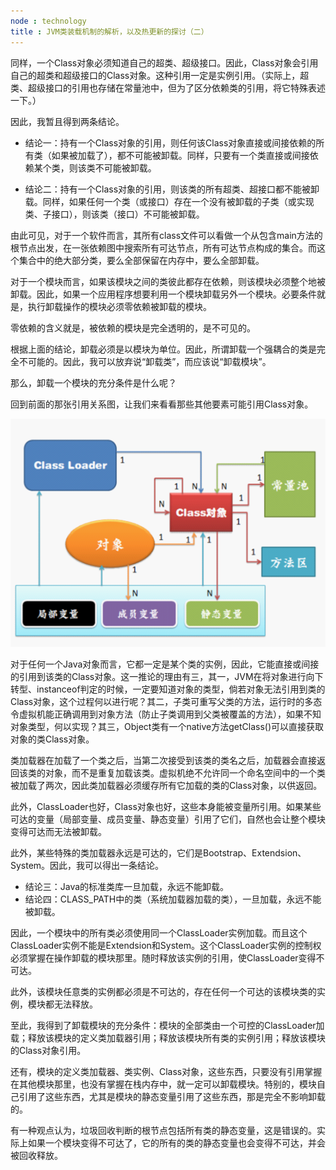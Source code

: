 ```yaml
---
node : technology
title : JVM类装载机制的解析，以及热更新的探讨（二）
---
```


同样，一个Class对象必须知道自己的超类、超级接口。因此，Class对象会引用自己的超类和超级接口的Class对象。这种引用一定是实例引用。（实际上，超类、超级接口的引用也存储在常量池中，但为了区分依赖类的引用，将它特殊表述一下。）

因此，我暂且得到两条结论。

- 结论一：持有一个Class对象的引用，则任何该Class对象直接或间接依赖的所有类（如果被加载了），都不可能被卸载。同样，只要有一个类直接或间接依赖某个类，则该类不可能被卸载。

- 结论二：持有一个Class对象的引用，则该类的所有超类、超接口都不能被卸载。同样，如果任何一个类（或接口）存在一个没有被卸载的子类（或实现类、子接口），则该类（接口）不可能被卸载。

由此可见，对于一个软件而言，其所有class文件可以看做一个从包含main方法的根节点出发，在一张依赖图中搜索所有可达节点，所有可达节点构成的集合。而这个集合中的绝大部分类，要么全部保留在内存中，要么全部卸载。

对于一个模块而言，如果该模块之间的类彼此都存在依赖，则该模块必须整个地被卸载。因此，如果一个应用程序想要利用一个模块卸载另外一个模块。必要条件就是，执行卸载操作的模块必须零依赖被卸载的模块。

零依赖的含义就是，被依赖的模块是完全透明的，是不可见的。

根据上面的结论，卸载必须是以模块为单位。因此，所谓卸载一个强耦合的类是完全不可能的。因此，我可以放弃说“卸载类”，而应该说“卸载模块”。

那么，卸载一个模块的充分条件是什么呢？

回到前面的那张引用关系图，让我们来看看那些其他要素可能引用Class对象。

![](/public/upload/images/jvm-class-loader-001.png)

对于任何一个Java对象而言，它都一定是某个类的实例，因此，它能直接或间接的引用到该类的Class对象。这一推论的理由有三，其一，JVM在将对象进行向下转型、instanceof判定的时候，一定要知道对象的类型，倘若对象无法引用到类的Class对象，这个过程何以进行呢？其二，子类可重写父类的方法，运行时的多态令虚拟机能正确调用到对象方法（防止子类调用到父类被覆盖的方法），如果不知对象类型，何以实现？其三，Object类有一个native方法getClass()可以直接获取对象的类Class对象。

类加载器在加载了一个类之后，当第二次接受到该类的类名之后，加载器会直接返回该类的对象，而不是重复加载该类。虚拟机绝不允许同一个命名空间中的一个类被加载了两次，因此类加载器必须缓存所有它加载的类的Class对象，以供返回。

此外，ClassLoader也好，Class对象也好，这些本身能被变量所引用。如果某些可达的变量（局部变量、成员变量、静态变量）引用了它们，自然也会让整个模块变得可达而无法被卸载。

此外，某些特殊的类加载器永远是可达的，它们是Bootstrap、Extendsion、System。因此，我可以得出一条结论。

- 结论三：Java的标准类库一旦加载，永远不能卸载。
- 结论四：CLASS_PATH中的类（系统加载器加载的类），一旦加载，永远不能被卸载。

因此，一个模块中的所有类必须使用同一个ClassLoader实例加载。而且这个ClassLoader实例不能是Extendsion和System。这个ClassLoader实例的控制权必须掌握在操作卸载的模块那里。随时释放该实例的引用，使ClassLoader变得不可达。

此外，该模块任意类的实例都必须是不可达的，存在任何一个可达的该模块类的实例，模块都无法释放。

至此，我得到了卸载模块的充分条件：模块的全部类由一个可控的ClassLoader加载；释放该模块的定义类加载器引用；释放该模块所有类的实例引用；释放该模块的Class对象引用。

还有，模块的定义类加载器、类实例、Class对象，这些东西，只要没有引用掌握在其他模块那里，也没有掌握在栈内存中，就一定可以卸载模块。特别的，模块自己引用了这些东西，尤其是模块的静态变量引用了这些东西，那是完全不影响卸载的。

有一种观点认为，垃圾回收判断的根节点包括所有类的静态变量，这是错误的。实际上如果一个模块变得不可达了，它的所有的类的静态变量也会变得不可达，并会被回收释放。

